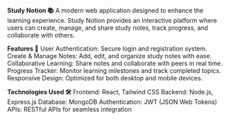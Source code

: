 **Study Notion 📚**
A modern web application designed to enhance the learning experience. Study Notion provides an interactive platform where users can create, manage, and share study notes, track progress, and collaborate with others.

**Features 🚀**
User Authentication: Secure login and registration system.
Create & Manage Notes: Add, edit, and organize study notes with ease.
Collaborative Learning: Share notes and collaborate with peers in real time.
Progress Tracker: Monitor learning milestones and track completed topics.
Responsive Design: Optimized for both desktop and mobile devices.

**Technologies Used 🛠️**
Frontend: React, Tailwind CSS
Backend: Node.js, Express.js
Database: MongoDB
Authentication: JWT (JSON Web Tokens)
APIs: RESTful APIs for seamless integration

